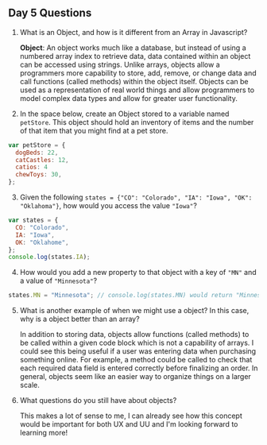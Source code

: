 ## Day 5 Questions

1. What is an Object, and how is it different from an Array in Javascript?

    **Object**:
    An object works much like a database, but instead of using a numbered array index to retrieve data, data contained within an object can be accessed using strings. Unlike arrays, objects allow a programmers more capability to store, add, remove, or change data and call functions (called methods) within the object itself. Objects can be used as a representation of real world things and allow programmers to model complex data types and allow for greater user functionality.  

2. In the space below, create an Object stored to a variable named `petStore`.  This object should hold an inventory of items and the number of that item that you might find at a pet store.
```javaScript
var petStore = {
  dogBeds: 22,
  catCastles: 12,
  catios: 4
  chewToys: 30,
};
```
3. Given the following `states = {"CO": "Colorado", "IA": "Iowa", "OK": "Oklahoma"}`, how would you access the value `"Iowa"`?
```javaScript
var states = {
  CO: "Colorado",
  IA: "Iowa",
  OK: "Oklahome",
};
console.log(states.IA);
```
4. How would you add a new property to that object with a key of `"MN"` and a value of `"Minnesota"`?
```javaScript
states.MN = "Minnesota"; // console.log(states.MN) would return "Minnesota"
```
5. What is another example of when we might use a object? In this case, why is a object better than an array?

    In addition to storing data, objects allow functions (called methods) to be called within a given code block which is not a capability of arrays. I could see this being useful if a user was entering data when purchasing something online. For example, a method could be called to check that each required data field is entered correctly before finalizing an order. In general, objects seem like an easier way to organize things on a larger scale.

6. What questions do you still have about objects?

    This makes a lot of sense to me, I can already see how this concept would be important for both UX and UU and I'm looking forward to learning more!
